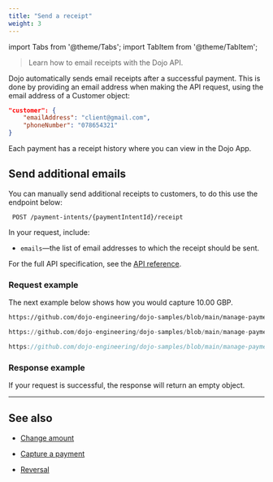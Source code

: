 ```yaml
---
title: "Send a receipt"
weight: 3
---
```

import Tabs from '@theme/Tabs';
import TabItem from '@theme/TabItem';

>Learn how to email receipts with the Dojo API.

Dojo automatically sends email receipts after a successful payment. This is done by providing an email address when making the API request, using the email address of a Customer object:

```json
"customer": {
    "emailAddress": "client@gmail.com",
    "phoneNumber": "078654321"
}
```

Each payment has a receipt history where you can view in the Dojo App.

## Send additional emails

You can manually send additional receipts to customers, to do this use the endpoint below:

``` POST /payment-intents/{paymentIntentId}/receipt```

In your request, include:

* `emails`—the list of email addresses to which the receipt should be sent.

For the full API specification, see the [API reference](/api#operation/Receipt_Create).

### Request example

The next example below shows how you would capture 10.00 GBP.

<Tabs groupId="codeGroup">
  <TabItem value="curl" label="curl" default>

```bash reference
https://github.com/dojo-engineering/dojo-samples/blob/main/manage-payments/curl/send-receipt.sh
```

  </TabItem>
  <TabItem value="python" label="Python">

```py reference
https://github.com/dojo-engineering/dojo-samples/blob/main/manage-payments/python/send-receipt.py
```

  </TabItem>
  <TabItem value="C#" label="C#">

```cs reference
https://github.com/dojo-engineering/dojo-samples/blob/main/manage-payments/cs/send-receipt.cs
```

  </TabItem>
</Tabs>

### Response example

If your request is successful, the response will return an empty object.

---

## See also

* [Change amount](change-amount/)

* [Capture a payment](capture/)

* [Reversal](Cancellation%20payments/reversal/)